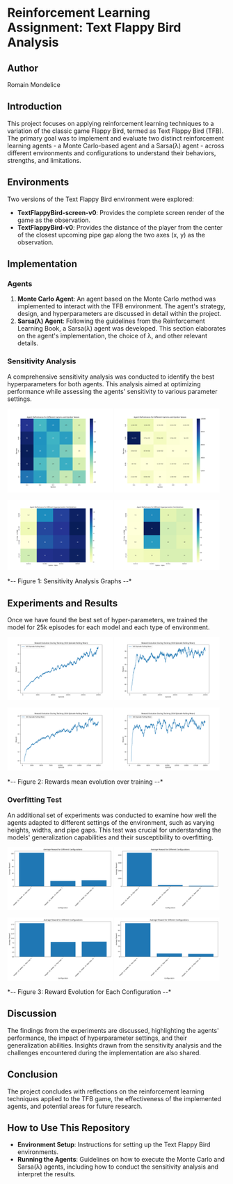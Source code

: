 # Reinforcement Learning Assignment: Text Flappy Bird Analysis

## Author
Romain Mondelice

## Introduction
This project focuses on applying reinforcement learning techniques to a variation of the classic game Flappy Bird, termed as Text Flappy Bird (TFB). The primary goal was to implement and evaluate two distinct reinforcement learning agents - a Monte Carlo-based agent and a Sarsa(λ) agent - across different environments and configurations to understand their behaviors, strengths, and limitations.

## Environments
Two versions of the Text Flappy Bird environment were explored:
- **TextFlappyBird-screen-v0**: Provides the complete screen render of the game as the observation.
- **TextFlappyBird-v0**: Provides the distance of the player from the center of the closest upcoming pipe gap along the two axes (x, y) as the observation.

## Implementation
### Agents
1. **Monte Carlo Agent**: An agent based on the Monte Carlo method was implemented to interact with the TFB environment. The agent's strategy, design, and hyperparameters are discussed in detail within the project.
2. **Sarsa(λ) Agent**: Following the guidelines from the Reinforcement Learning Book, a Sarsa(λ) agent was developed. This section elaborates on the agent's implementation, the choice of λ, and other relevant details.

### Sensitivity Analysis
A comprehensive sensitivity analysis was conducted to identify the best hyperparameters for both agents. This analysis aimed at optimizing performance while assessing the agents' sensitivity to various parameter settings.

<p float="left">
  <img src="./reports/figures/sensitivity_analysis_mc_screen.png" width="48%" />
  <img src="./reports/figures/sensitivity_analysis_mc_dist.png" width="48%" />
</p>
<p float="left">
  <img src="./reports/figures/sensitivity_analysis_sarsa_screen.png" width="48%" />
  <img src="./reports/figures/sensitivity_analysis_sarsa_dist.png" width="48%" />
</p>
*-- Figure 1: Sensitivity Analysis Graphs --*

## Experiments and Results
Once we have found the best set of hyper-parameters, we trained the model for 25k episodes for each model and each type of environment.

<p float="left">
  <img src="./reports/figures/reward_evolution_rolling_mean_mc_screen.png" width="48%" />
  <img src="./reports/figures/reward_evolution_rolling_mean_mc_dist.png" width="48%" />
</p>
<p float="left">
  <img src="./reports/figures/reward_evolution_rolling_mean_sarsa_screen.png" width="48%" />
  <img src="./reports/figures/reward_evolution_rolling_mean_sarsa_dist.png" width="48%" />
</p>
*-- Figure 2: Rewards mean evolution over training --*

### Overfitting Test
An additional set of experiments was conducted to examine how well the agents adapted to different settings of the environment, such as varying heights, widths, and pipe gaps. This test was crucial for understanding the models' generalization capabilities and their susceptibility to overfitting.

<p float="left">
  <img src="./reports/figures/average_reward_histogram_mc_screen.png" width="48%" />
  <img src="./reports/figures/average_reward_histogram_mc_dist.png" width="48%" />
</p>
<p float="left">
  <img src="./reports/figures/average_reward_histogram_sarsa_screen.png" width="48%" />
  <img src="./reports/figures/average_reward_histogram_sarsa_dist.png" width="48%" />
</p>
*-- Figure 3: Reward Evolution for Each Configuration --*

## Discussion
The findings from the experiments are discussed, highlighting the agents' performance, the impact of hyperparameter settings, and their generalization abilities. Insights drawn from the sensitivity analysis and the challenges encountered during the implementation are also shared.

## Conclusion
The project concludes with reflections on the reinforcement learning techniques applied to the TFB game, the effectiveness of the implemented agents, and potential areas for future research.

## How to Use This Repository
- **Environment Setup**: Instructions for setting up the Text Flappy Bird environments.
- **Running the Agents**: Guidelines on how to execute the Monte Carlo and Sarsa(λ) agents, including how to conduct the sensitivity analysis and interpret the results.
